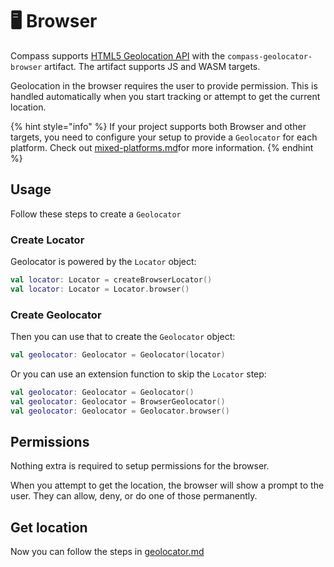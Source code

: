 # 🖥️ Browser

Compass supports [HTML5 Geolocation API](https://developer.mozilla.org/en-US/docs/Web/API/Geolocation\_API) with the `compass-geolocator-browser` artifact. The artifact supports JS and WASM targets.

Geolocation in the browser requires the user to provide permission. This is handled automatically when you start tracking or attempt to get the current location.

{% hint style="info" %}
If your project supports both Browser and other targets, you need to configure your setup to provide a `Geolocator` for each platform. Check out [mixed-platforms.md](../usage/mixed-platforms.md "mention")for more information.
{% endhint %}

## Usage

Follow these steps to create a `Geolocator`

### Create Locator

Geolocator is powered by the `Locator` object:

```kotlin
val locator: Locator = createBrowserLocator()
val locator: Locator = Locator.browser()
```

### Create Geolocator

Then you can use that to create the `Geolocator` object:

```kotlin
val geolocator: Geolocator = Geolocator(locator)
```

Or you can use an extension function to skip the `Locator` step:

```kotlin
val geolocator: Geolocator = Geolocator()
val geolocator: Geolocator = BrowserGeolocator()
val geolocator: Geolocator = Geolocator.browser()
```

## Permissions

Nothing extra is required to setup permissions for the browser.

When you attempt to get the location, the browser will show a prompt to the user. They can allow, deny, or do one of those permanently.

## Get location

Now you can follow the steps in [geolocator.md](geolocator.md "mention")
